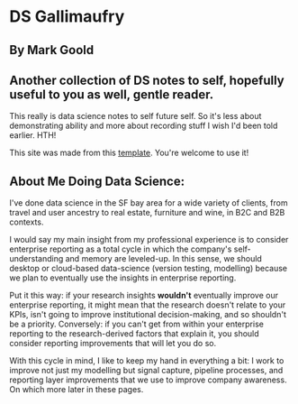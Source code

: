 
# DS Gallimaufry

## By Mark Goold

## Another collection of DS notes to self, hopefully useful to you as well, gentle reader.

This really is data science notes to self future self. So it's less about demonstrating ability and more about recording stuff I wish I'd been told earlier.  HTH!

This site was made from this [template](https://github.com/mgoold/ds_template).  You're welcome to use it!

## About Me Doing Data Science:

I've done data science in the SF bay area for a wide variety of clients, from travel and user ancestry to real estate, furniture and wine, in B2C and B2B contexts.  

I would say my main insight from my professional experience is to consider enterprise reporting as a total cycle in which the company's self-understanding and memory are leveled-up.  In this sense, we should desktop or cloud-based data-science (version testing, modelling) because we plan to eventually use the insights in enterprise reporting. 

Put it this way: if your research insights **wouldn't** eventually improve our enterprise reporting, it might mean that the research doesn't relate to your KPIs, isn't going to improve institutional decision-making, and so shouldn't be a priority.  Conversely: if you can't get from within your enterprise reporting to the research-derived factors that explain it, you should consider reporting improvements that will let you do so.

With this cycle in mind, I like to keep my hand in everything a bit: I work to improve not just my modelling but signal capture, pipeline processes, and reporting layer improvements that we use to improve company awareness.  On which more later in these pages.


